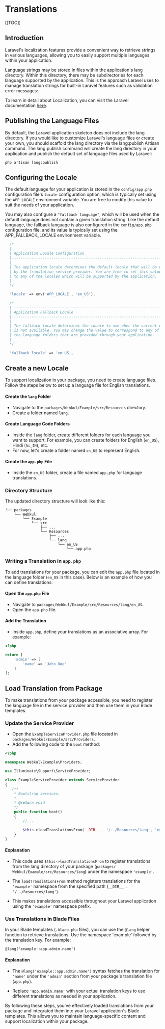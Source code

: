 # Translations

[[TOC]]

## Introduction

Laravel's localization features provide a convenient way to retrieve strings in various languages, allowing you to easily support multiple languages within your application.

Language strings may be stored in files within the application's lang directory. Within this directory, there may be subdirectories for each language supported by the application. This is the approach Laravel uses to manage translation strings for built-in Laravel features such as validation error messages:

To learn in detail about Localization, you can visit the Laravel documentation [here](https://laravel.com/docs/10.x/localization).

## Publishing the Language Files

By default, the Laravel application skeleton does not include the lang directory. If you would like to customize Laravel's language files or create your own, you should scaffold the lang directory via the lang:publish Artisan command. The lang:publish command will create the lang directory in your application and publish the default set of language files used by Laravel:

```
php artisan lang:publish
```

## Configuring the Locale

The default language for your application is stored in the `config/app.php` configuration file's `locale` configuration option, which is typically set using the `APP_LOCALE` environment variable. You are free to modify this value to suit the needs of your application.

You may also configure a `"fallback language"`, which will be used when the default language does not contain a given translation string. Like the default language, the fallback language is also configured in the `config/app.php` configuration file, and its value is typically set using the APP_FALLBACK_LOCALE environment variable.

```php
  /*
  |--------------------------------------------------------------------------
  | Application Locale Configuration
  |--------------------------------------------------------------------------
  |
  | The application locale determines the default locale that will be used
  | by the translation service provider. You are free to set this value
  | to any of the locales which will be supported by the application.
  |
  */

  'locale' => env('APP_LOCALE', 'en_US'),

  /*
  |--------------------------------------------------------------------------
  | Application Fallback Locale
  |--------------------------------------------------------------------------
  |
  | The fallback locale determines the locale to use when the current one
  | is not available. You may change the value to correspond to any of
  | the language folders that are provided through your application.
  |
  */

  'fallback_locale' => 'en_US',
  ```

## Create a new Locale

To support localization in your package, you need to create language files. Follow the steps below to set up a language file for English translations.

#### Create the `lang` Folder
   - Navigate to the `packages/Webkul/Example/src/Resources` directory.
   - Create a folder named `lang`.

#### Create Language Code Folders
   - Inside the `lang` folder, create different folders for each language you want to support. For example, you can create folders for English (`en_US`), Hindi (`hi_IN`), etc.
   - For now, let's create a folder named `en_US` to represent English.

#### Create the `app.php` File
   - Inside the `en_US` folder, create a file named `app.php` for language translations.

### Directory Structure

The updated directory structure will look like this:

  ```
  └── packages
      └── Webkul
          └── Example
              └── src
                  ├── ...
                  └── Resources
                      ├── ...
                      └── lang
                          └── en_US
                              └── app.php
  ```

### Writing a Translation in `app.php`

To add translations for your package, you can edit the `app.php` file located in the language folder (`en_US` in this case). Below is an example of how you can define translations:

#### Open the `app.php` File
   - Navigate to `packages/Webkul/Example/src/Resources/lang/en_US`.
   - Open the `app.php` file.

#### Add the Translation
   - Inside `app.php`, define your translations as an associative array. For example:

   ```php
   <?php

   return [
       'admin' => [
           'name' => 'John Doe'
       ]
   ];
  ``` 

## Load Translation from Package

To make translations from your package accessible, you need to register the language file in the service provider and then use them in your Blade templates.

### Update the Service Provider
   - Open the `ExampleServiceProvider.php` file located in `packages/Webkul/Example/src/Providers`.
   - Add the following code to the `boot` method:

  ```php
  <?php

  namespace Webkul\Example\Providers;

  use Illuminate\Support\ServiceProvider;

  class ExampleServiceProvider extends ServiceProvider
  {
     /**
      * Bootstrap services.
      *
      * @return void
      */
      public function boot()
      {
          //... 

          $this->loadTranslationsFrom(__DIR__ . '/../Resources/lang', 'example');
      }
  }
  ```
#### Explanation

- This code uses `$this->loadTranslationsFrom` to register translations from the lang directory of your package (`packages/  Webkul/Example/src/Resources/lang`) under the namespace `'example'`.

- The `loadTranslationsFrom` method registers translations for the `'example'` namespace from the specified path (`__DIR__ . '/../Resources/lang'`).

- This makes translations accessible throughout your Laravel application using the `'example'` namespace prefix.

### Use Translations in Blade Files

In your Blade templates (`.blade.php` files), you can use the `@lang` helper function to retrieve translations. Use the namespace 'example' followed by the translation key. For example:

  ```html
  @lang('example::app.admin.name')
  ```

#### Explanation

- The `@lang('example::app.admin.name')` syntax fetches the translation for `'name'` under the `'admin'` section from your package's translation file (`app.php`).

- Replace `'app.admin.name'` with your actual translation keys to use different translations as needed in your application.

By following these steps, you've effectively loaded translations from your package and integrated them into your Laravel application's Blade templates. This allows you to maintain language-specific content and support localization within your package.